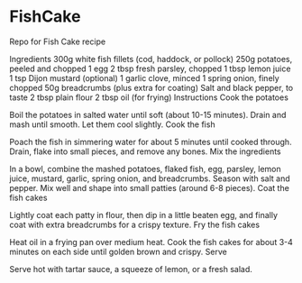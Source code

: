 # FishCake
Repo for Fish Cake recipe

Ingredients
300g white fish fillets (cod, haddock, or pollock)
250g potatoes, peeled and chopped
1 egg
2 tbsp fresh parsley, chopped
1 tbsp lemon juice
1 tsp Dijon mustard (optional)
1 garlic clove, minced
1 spring onion, finely chopped
50g breadcrumbs (plus extra for coating)
Salt and black pepper, to taste
2 tbsp plain flour
2 tbsp oil (for frying)
Instructions
Cook the potatoes

Boil the potatoes in salted water until soft (about 10-15 minutes). Drain and mash until smooth. Let them cool slightly.
Cook the fish

Poach the fish in simmering water for about 5 minutes until cooked through. Drain, flake into small pieces, and remove any bones.
Mix the ingredients

In a bowl, combine the mashed potatoes, flaked fish, egg, parsley, lemon juice, mustard, garlic, spring onion, and breadcrumbs. Season with salt and pepper.
Mix well and shape into small patties (around 6-8 pieces).
Coat the fish cakes

Lightly coat each patty in flour, then dip in a little beaten egg, and finally coat with extra breadcrumbs for a crispy texture.
Fry the fish cakes

Heat oil in a frying pan over medium heat. Cook the fish cakes for about 3-4 minutes on each side until golden brown and crispy.
Serve

Serve hot with tartar sauce, a squeeze of lemon, or a fresh salad.